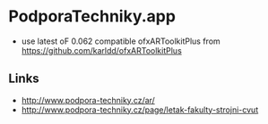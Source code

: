 # PodporaTechniky.app
- use latest oF 0.062 compatible ofxARToolkitPlus from https://github.com/karldd/ofxARToolkitPlus

## Links
- http://www.podpora-techniky.cz/ar/
- http://www.podpora-techniky.cz/page/letak-fakulty-strojni-cvut
